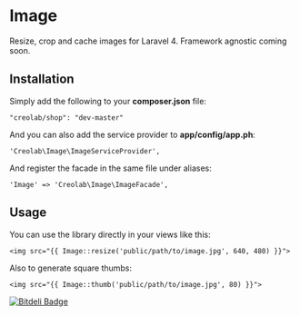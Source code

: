Image
=====

Resize, crop and cache images for Laravel 4.
Framework agnostic coming soon.

## Installation

Simply add the following to your **composer.json** file:

    "creolab/shop": "dev-master"

And you can also add the service provider to **app/config/app.ph**:

    'Creolab\Image\ImageServiceProvider',

And register the facade in the same file under aliases:

    'Image' => 'Creolab\Image\ImageFacade',

## Usage

You can use the library directly in your views like this:

    <img src="{{ Image::resize('public/path/to/image.jpg', 640, 480) }}">

Also to generate square thumbs:

    <img src="{{ Image::thumb('public/path/to/image.jpg', 80) }}">

[![Bitdeli Badge](https://d2weczhvl823v0.cloudfront.net/creolab/image/trend.png)](https://bitdeli.com/free "Bitdeli Badge")
